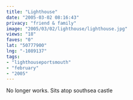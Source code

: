 ```yaml
---
title: "Lighthouse"
date: "2005-03-02 08:16:43"
privacy: "friend & family"
image: "2005/03/02/lighthouse/lighthouse.jpg"
views: "18"
faves: "0"
lat: "50777900"
lng: "-1089137"
tags:
- "lighthouseportsmouth"
- "february"
- "2005"
---
```

No longer works. Sits atop southsea castle
